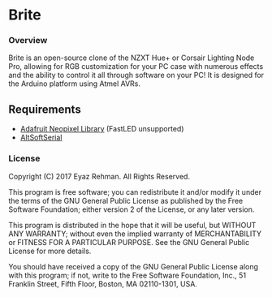 # Brite
### Overview
Brite is an open-source clone of the NZXT Hue+ or Corsair Lighting Node Pro, allowing for RGB customization for your PC case with numerous effects and the ability to control it all through software on your PC! It is designed for the Arduino platform using Atmel AVRs.

## Requirements
- [Adafruit Neopixel Library](https://github.com/adafruit/Adafruit_NeoPixel) (FastLED unsupported)
- [AltSoftSerial](https://github.com/PaulStoffregen/AltSoftSerial)

### License
Copyright (C) 2017 Eyaz Rehman. All Rights Reserved.

This program is free software; you can redistribute it and/or modify it under the terms of the GNU General Public License as published by the Free Software Foundation; either version 2 of the License, or any later version.

This program is distributed in the hope that it will be useful, but WITHOUT ANY WARRANTY; without even the implied warranty of MERCHANTABILITY or FITNESS FOR A PARTICULAR PURPOSE. See the GNU General Public License for more details.

You should have received a copy of the GNU General Public License along with this program; if not, write to the Free Software Foundation, Inc., 51 Franklin Street, Fifth Floor, Boston, MA 02110-1301, USA.